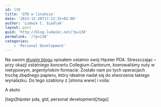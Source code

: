 ```yaml
---
id: 138
title: 'GTD w linuksie'
date: '2013-12-28T17:12:35+02:00'
author: 'Ludwik C. Siadlak'
layout: post
guid: 'http://blog.ludwikc.net/?p=138'
permalink: '/?p=138'
categories:
    - 'Personal Development'
---
```


Na swoim [drugim blogu](http://siadlak.eu/ "Ludwik C. Siadlak") opisałem ostatnio swój Hipster PDA. Streszczając – przy okazji ostatniego koncertu Collegium Cantorum, kserowaliśmy nuty w nietypowym, argentyńskim formacie. Zostało nam po tych operacjach trochę zbędnego papieru, który idealnie nadał się do stworzenia takiego wynalazku. Do tego szablony z \[strona www\] i voila:

A skoto

\[tags\]hipster pda, gtd, personal development\[/tags\]